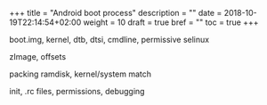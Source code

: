 +++
title = "Android boot process"
description = ""
date = 2018-10-19T22:14:54+02:00
weight = 10
draft = true
bref = ""
toc = true
+++

boot.img, kernel, dtb, dtsi, cmdline, permissive selinux

zImage, offsets

packing ramdisk, kernel/system match

init, .rc files, permissions, debugging

<!-- TODO: Find a better guide, there was some blogpost somewhere... -->
